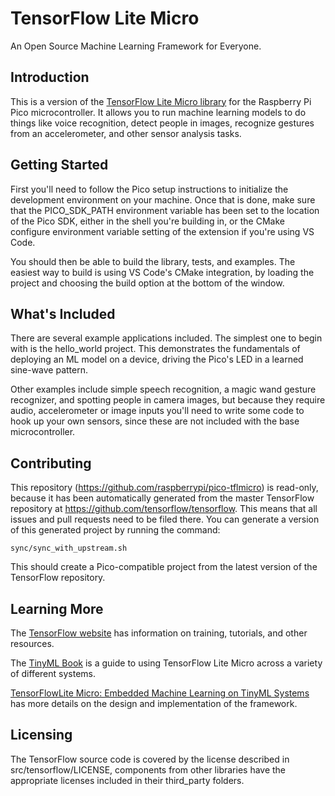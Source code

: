 
# TensorFlow Lite Micro

An Open Source Machine Learning Framework for Everyone.

## Introduction

This is a version of the [TensorFlow Lite Micro library](https://www.tensorflow.org/lite/microcontrollers)
for the Raspberry Pi Pico microcontroller. It allows you to run machine learning models to
do things like voice recognition, detect people in images, recognize gestures from an accelerometer,
and other sensor analysis tasks.

## Getting Started

First you'll need to follow the Pico setup instructions to initialize the development
environment on your machine. Once that is done, make sure that the PICO_SDK_PATH
environment variable has been set to the location of the Pico SDK, either in the shell
you're building in, or the CMake configure environment variable setting of the extension
if you're using VS Code.

You should then be able to build the library, tests, and examples. The easiest way to
build is using VS Code's CMake integration, by loading the project and choosing the
build option at the bottom of the window.

## What's Included

There are several example applications included. The simplest one to begin with is the
hello_world project. This demonstrates the fundamentals of deploying an ML model on a
device, driving the Pico's LED in a learned sine-wave pattern.

Other examples include simple speech recognition, a magic wand gesture recognizer,
and spotting people in camera images, but because they require audio, accelerometer or
image inputs you'll need to write some code to hook up your own sensors, since these
are not included with the base microcontroller.

## Contributing

This repository (https://github.com/raspberrypi/pico-tflmicro) is read-only, because
it has been automatically generated from the master TensorFlow repository at
https://github.com/tensorflow/tensorflow. This means that all issues and pull requests
need to be filed there. You can generate a version of this generated project by
running the command:

```
sync/sync_with_upstream.sh
```

This should create a Pico-compatible project from the latest version of the TensorFlow
repository.

## Learning More

The [TensorFlow website](https://www.tensorflow.org/lite/microcontrollers) has
information on training, tutorials, and other resources.

The [TinyML Book](https://tinymlbook.com) is a guide to using TensorFlow Lite Micro
across a variety of different systems.

[TensorFlowLite Micro: Embedded Machine Learning on TinyML Systems](https://arxiv.org/pdf/2010.08678.pdf)
has more details on the design and implementation of the framework.

## Licensing

The TensorFlow source code is covered by the license described in src/tensorflow/LICENSE,
components from other libraries have the appropriate licenses included in their
third_party folders.
